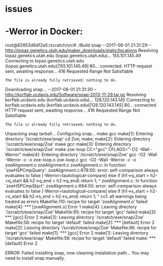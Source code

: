 # issues
# -Werror in Docker:
root@82853d8df2a5:/scratch/src# ./Build snap
--2017-08-01 21:31:29--  http://topaz.genetics.utah.edu/maker_downloads/static/locations
Resolving topaz.genetics.utah.edu (topaz.genetics.utah.edu)... 155.101.145.49
Connecting to topaz.genetics.utah.edu (topaz.genetics.utah.edu)|155.101.145.49|:80... connected.
HTTP request sent, awaiting response... 416 Requested Range Not Satisfiable

    The file is already fully retrieved; nothing to do.

Downloading snap...
--2017-08-01 21:31:30--  http://korflab.ucdavis.edu/Software/snap-2013-11-29.tar.gz
Resolving korflab.ucdavis.edu (korflab.ucdavis.edu)... 128.120.143.145
Connecting to korflab.ucdavis.edu (korflab.ucdavis.edu)|128.120.143.145|:80... connected.
HTTP request sent, awaiting response... 416 Requested Range Not Satisfiable

    The file is already fully retrieved; nothing to do.

Unpacking snap tarball...
Configuring snap...
make gcc
make[1]: Entering directory '/scratch/exe/snap'
cd Zoe; make;
make[2]: Entering directory '/scratch/exe/snap/Zoe'
make gcc
make[3]: Entering directory '/scratch/exe/snap/Zoe'
make zoe-loop  CC="gcc" CFLAGS="-O2 -Wall -Werror"
make[4]: Entering directory '/scratch/exe/snap/Zoe'
gcc -O2 -Wall -Werror -c -o zoe-loop.o zoe-loop.c
gcc -O2 -Wall -Werror -c -o zoeAlignment.o zoeAlignment.c
zoeAlignment.c: In function 'zoeHSPCmpQuery':
zoeAlignment.c:678:50: error: self-comparison always evaluates to false [-Werror=tautological-compare]
  else if (h1->q_start > h2->q_start && h2->q_end > h2->q_end) return  1;
                                                  ^
zoeAlignment.c: In function 'zoeHSPCmpSbjct':
zoeAlignment.c:684:50: error: self-comparison always evaluates to false [-Werror=tautological-compare]
  else if (h1->s_start > h2->s_start && h2->s_end > h2->s_end) return  1;
                                                  ^
cc1: all warnings being treated as errors
Makefile:110: recipe for target 'zoeAlignment.o' failed
make[4]: *** [zoeAlignment.o] Error 1
make[4]: Leaving directory '/scratch/exe/snap/Zoe'
Makefile:95: recipe for target 'gcc' failed
make[3]: *** [gcc] Error 2
make[3]: Leaving directory '/scratch/exe/snap/Zoe'
Makefile:58: recipe for target 'default' failed
make[2]: *** [default] Error 2
make[2]: Leaving directory '/scratch/exe/snap/Zoe'
Makefile:96: recipe for target 'gcc' failed
make[1]: *** [gcc] Error 2
make[1]: Leaving directory '/scratch/exe/snap'
Makefile:58: recipe for target 'default' failed
make: *** [default] Error 2


ERROR: Failed installing snap, now cleaning installation path...
You may need to install snap manually.



